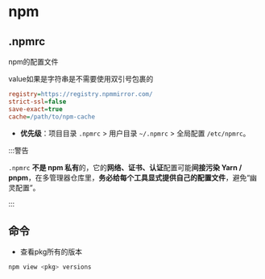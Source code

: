 # npm

## .npmrc

npm的配置文件

value如果是字符串是不需要使用双引号包裹的

```ini
registry=https://registry.npmmirror.com/
strict-ssl=false
save-exact=true
cache=/path/to/npm-cache

```

- **优先级**：项目目录 `.npmrc` > 用户目录 `~/.npmrc` > 全局配置 `/etc/npmrc`。

:::警告

`.npmrc` **不是 npm 私有**的，它的**网络、证书、认证**配置可能**间接污染 Yarn / pnpm**，在多管理器仓库里，**务必给每个工具显式提供自己的配置文件**，避免“幽灵配置”。

:::

## 命令

- 查看pkg所有的版本

```sh
npm view <pkg> versions
```

